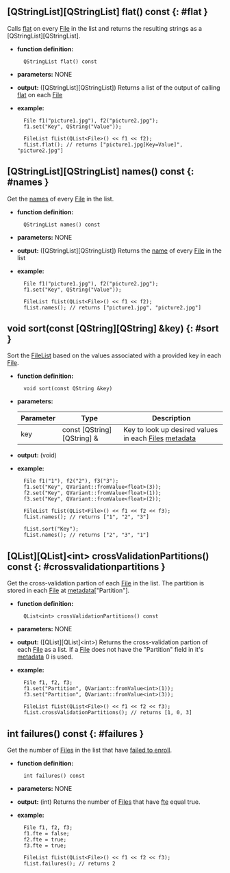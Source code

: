 ## [QStringList][QStringList] flat() const {: #flat }

Calls [flat](../file/functions.md#flat) on every [File](../file/file.md) in the list and returns the resulting strings as a [QStringList][QStringList].

* **function definition:**

        QStringList flat() const

* **parameters:** NONE
* **output:** ([QStringList][QStringList]) Returns a list of the output of calling [flat](../file/functions.md#flat) on each [File](../file/file.md)
* **example:**

        File f1("picture1.jpg"), f2("picture2.jpg");
        f1.set("Key", QString("Value"));

        FileList fList(QList<File>() << f1 << f2);
        fList.flat(); // returns ["picture1.jpg[Key=Value]", "picture2.jpg"]


## [QStringList][QStringList] names() const {: #names }

Get the [names](../file/members.md#name) of every [File](../file/file.md) in the list.

* **function definition:**

        QStringList names() const

* **parameters:** NONE
* **output:** ([QStringList][QStringList]) Returns the [name](../file/members.md#name) of every [File](../file/file.md) in the list
* **example:**

        File f1("picture1.jpg"), f2("picture2.jpg");
        f1.set("Key", QString("Value"));

        FileList fList(QList<File>() << f1 << f2);
        fList.names(); // returns ["picture1.jpg", "picture2.jpg"]


## void sort(const [QString][QString] &key) {: #sort }

Sort the [FileList](filelist.md) based on the values associated with a provided key in each [File](../file/file.md).

* **function definition:**

        void sort(const QString &key)

* **parameters:**

    Parameter | Type | Description
    --- | --- | ---
    key | const [QString][QString] & | Key to look up desired values in each [Files](../file/file.md) [metadata](../file/members.md#m_metadata)

* **output:** (void)
* **example:**

        File f1("1"), f2("2"), f3("3");
        f1.set("Key", QVariant::fromValue<float>(3));
        f2.set("Key", QVariant::fromValue<float>(1));
        f3.set("Key", QVariant::fromValue<float>(2));

        FileList fList(QList<File>() << f1 << f2 << f3);
        fList.names(); // returns ["1", "2", "3"]

        fList.sort("Key");
        fList.names(); // returns ["2", "3", "1"]


## [QList][QList]&lt;int&gt; crossValidationPartitions() const {: #crossvalidationpartitions }

Get the cross-validation partion of each [File](../file/file.md) in the list. The partition is stored in each [File](../file/file.md) at [metadata](../file/members.md#m_metadata)["Partition"].

* **function definition:**

        QList<int> crossValidationPartitions() const

* **parameters:** NONE
* **output:** ([QList][QList]&lt;int&gt;) Returns the cross-validation partion of each [File](../file/file.md) as a list. If a [File](../file/file.md) does not have the "Partition" field in it's [metadata](../file/members.md#m_metadata) 0 is used.
* **example:**

        File f1, f2, f3;
        f1.set("Partition", QVariant::fromValue<int>(1));
        f3.set("Partition", QVariant::fromValue<int>(3));

        FileList fList(QList<File>() << f1 << f2 << f3);
        fList.crossValidationPartitions(); // returns [1, 0, 3]


## int failures() const {: #failures }

Get the number of [Files](../file/file.md) in the list that have [failed to enroll](../file/members.md#fte).

* **function definition:**

        int failures() const

* **parameters:** NONE
* **output:** (int) Returns the number of [Files](../file/file.md) that have [fte](../file/members.md#fte) equal true.
* **example:**

        File f1, f2, f3;
        f1.fte = false;
        f2.fte = true;
        f3.fte = true;

        FileList fList(QList<File>() << f1 << f2 << f3);
        fList.failures(); // returns 2
